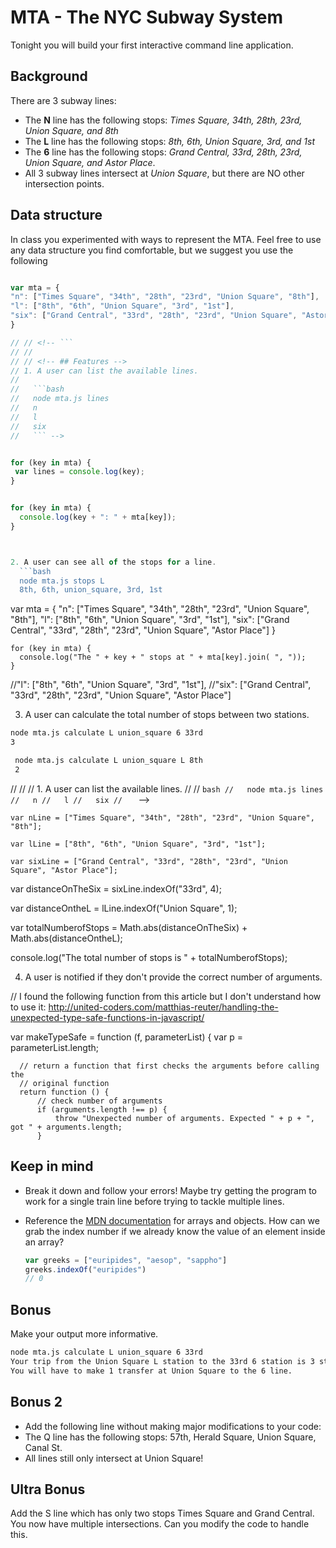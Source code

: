 # MTA - The NYC Subway System

Tonight you will build your first interactive command line application.

## Background
There are 3 subway lines:
  - The **N** line has the following stops: *Times Square, 34th, 28th, 23rd, Union Square, and 8th*
  - The **L** line has the following stops: *8th, 6th, Union Square, 3rd, and 1st*
  - The **6** line has the following stops: *Grand Central, 33rd, 28th, 23rd, Union Square, and Astor Place*.
  - All 3 subway lines intersect at *Union Square*, but there are NO other intersection points.

## Data structure

In class you experimented with ways to represent the MTA. Feel free to use any data structure you find comfortable, but we suggest you use the following

```javascript

var mta = {
"n": ["Times Square", "34th", "28th", "23rd", "Union Square", "8th"],
"l": ["8th", "6th", "Union Square", "3rd", "1st"],
"six": ["Grand Central", "33rd", "28th", "23rd", "Union Square", "Astor Place"]
}

// // <!-- ```
// //
// // <!-- ## Features -->
// 1. A user can list the available lines.
//
//   ```bash
//   node mta.js lines
//   n
//   l
//   six
//   ``` -->


for (key in mta) {
 var lines = console.log(key);
}


for (key in mta) {
  console.log(key + ": " + mta[key]);
}



2. A user can see all of the stops for a line.
  ```bash
  node mta.js stops L
  8th, 6th, union_square, 3rd, 1st
  ```


  var mta = {
    "n": ["Times Square", "34th", "28th", "23rd", "Union Square", "8th"],
    "l": ["8th", "6th", "Union Square", "3rd", "1st"],
    "six": ["Grand Central", "33rd", "28th", "23rd", "Union Square", "Astor Place"]
    }


    for (key in mta) {
      console.log("The " + key + " stops at " + mta[key].join( ", "));
    }



//"l": ["8th", "6th", "Union Square", "3rd", "1st"],
//"six": ["Grand Central", "33rd", "28th", "23rd", "Union Square", "Astor Place"]



3. A user can calculate the total number of stops between two stations.
  ```bash
 node mta.js calculate L union_square 6 33rd
 3
 ```

 ```bash
  node mta.js calculate L union_square L 8th
  2
 ```



  // // <!-- ```
  // //
  // // <!-- ## Features -->
  // 1. A user can list the available lines.
  //
  //   ```bash
  //   node mta.js lines
  //   n
  //   l
  //   six
  //   ``` -->



    var nLine = ["Times Square", "34th", "28th", "23rd", "Union Square", "8th"];

    var lLine = ["8th", "6th", "Union Square", "3rd", "1st"];

    var sixLine = ["Grand Central", "33rd", "28th", "23rd", "Union Square", "Astor Place"];



  var distanceOnTheSix = sixLine.indexOf("33rd", 4);

  var distanceOntheL = lLine.indexOf("Union Square", 1);

  var totalNumberofStops = Math.abs(distanceOnTheSix) + Math.abs(distanceOntheL);

  console.log("The total number of stops is " + totalNumberofStops);



4. A user is notified if they don't provide the correct number of arguments.



// I found the following function from this article but I don't understand how to use it: http://united-coders.com/matthias-reuter/handling-the-unexpected-type-safe-functions-in-javascript/

  var makeTypeSafe = function (f, parameterList) {
      var p = parameterList.length;

      // return a function that first checks the arguments before calling the
      // original function
      return function () {
          // check number of arguments
          if (arguments.length !== p) {
              throw "Unexpected number of arguments. Expected " + p + ", got " + arguments.length;
          }













## Keep in mind
- Break it down and follow your errors! Maybe try getting the program to work for a single train line before trying to tackle multiple lines.
- Reference the [MDN documentation](https://developer.mozilla.org/en-US/docs/Web/JavaScript) for arrays and objects. How can we grab the index number if we already know the value of an element inside an array?

  ``` javascript
  var greeks = ["euripides", "aesop", "sappho"]
  greeks.indexOf("euripides")
  // 0
  ```


## Bonus
Make your output more informative.

   ```bash
   node mta.js calculate L union_square 6 33rd
   Your trip from the Union Square L station to the 33rd 6 station is 3 stops long.
   You will have to make 1 transfer at Union Square to the 6 line.
   ```


## Bonus 2
- Add the following line without making major modifications to your code:
- The Q line has the following stops: 57th, Herald Square, Union Square, Canal St.
- All lines still only intersect at Union Square!

## Ultra Bonus
Add the S line which has only two stops Times Square and Grand Central. You now have multiple intersections. Can you modify the code to handle this.
